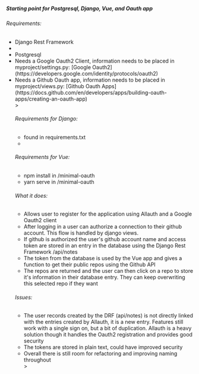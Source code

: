<h5>Starting point for Postgresql, Django, Vue, and Oauth app</h5>

<h6>Requirements:</h6>
<ul>
<li>Django Rest Framework<li>
<li>Postgresql</li>
<li>Needs a Google Oauth2 Client, information needs to be placed in myproject/settings.py: [Google Oauth2](https://developers.google.com/identity/protocols/oauth2) </li>
<li>Needs a Github Oauth app, information needs to be placed in myproject/views.py: [Github Oauth Apps](https://docs.github.com/en/developers/apps/building-oauth-apps/creating-an-oauth-app)</li>
</<ul>>

<h6>Requirements for Django:</h6>
<ul>
<li>found in requirements.txt<li>
</ul>

<h6>Requirements for Vue:</h6>
<ul>
<li>npm install in /minimal-oauth</li>
<li>yarn serve in /minimal-oauth</li>
</ul>

<h6>What it does:</h6>
<ul>
<li>Allows user to register for the application using Allauth and a Google Oauth2 client</li>
<li>After logging in a user can authorize a connection to their github account. This flow is handled by django views.</li>
<li>If github is authorized the user's github account name and access token are stored in an entry in the database using the Django Rest Framework /api/notes</li>
<li>The token from the database is used by the Vue app and gives a function to get their public repos using the Github API</li>
<li>The repos are returned and the user can then click on a repo to store it's information in their database entry. They can keep overwriting this selected repo if they want</li>
</ul>

<h6>Issues: </h6>
<ul>
<li>The user records created by the DRF (api/notes) is not directly linked with the entries created by Allauth, it is a new entry. Features still work with a single sign on, but a bit of duplication. Allauth is a heavy solution though it handles the Oauth2 registration and provides good security</li>
<li>The tokens are stored in plain text, could have improved security</li>
<li>Overall there is still room for refactoring and improving naming throughout</li>
</<ul>>